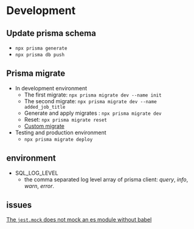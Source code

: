 # Development

## Update prisma schema

- `npx prisma generate`
- `npx prisma db push`

## Prisma migrate

- In development environment
  - The first migrate: `npx prisma migrate dev --name init`
  - The second migrate: `npx prisma migrate dev --name added_job_title`
  - Generate and apply migrates : `npx prisma migrate dev`
  - Reset: `npx prisma migrate reset`
  - [Custom migrate](https://www.prisma.io/docs/guides/database/developing-with-prisma-migrate/customizing-migrations)
- Testing and production environment
  - `npx prisma migrate deploy`

## environment

- SQL_LOG_LEVEL
  - the comma separated log level array of prisma client: *query*, *info*, *warn*, *error*.

## issues

[The `jest.mock` does not mock an es module without babel](https://github.com/facebook/jest/issues/10025)
